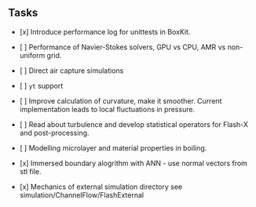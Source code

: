 ## Tasks

- \[x\] Introduce performance log for unittests in BoxKit.

- \[ \] Performance of Navier-Stokes solvers, GPU vs CPU, AMR vs
  non-uniform grid.

- \[ \] Direct air capture simulations

- \[ \] `yt` support

- \[ \] Improve calculation of curvature, make it smoother. Current
  implementation leads to local fluctuations in pressure.

- \[ \] Read about turbulence and develop statistical operators for Flash-X
  and post-processing.

- \[ \] Modelling microlayer and material properties in boiling.

- \[x\] Immersed boundary alogrithm with ANN - use normal vectors from stl
  file.

- \[x\] Mechanics of external simulation directory see simulation/ChannelFlow/FlashExternal
